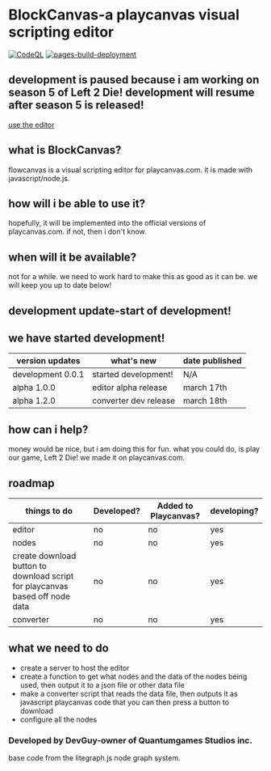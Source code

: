 # BlockCanvas-a playcanvas visual scripting editor
[![CodeQL](https://github.com/Quantumgames-inc/flowcanvas-a-playcanvas-visual-scripting-editor/actions/workflows/codeql-analysis.yml/badge.svg)](https://github.com/Quantumgames-inc/flowcanvas-a-playcanvas-visual-scripting-editor/actions/workflows/codeql-analysis.yml)
[![pages-build-deployment](https://github.com/Quantumgames-inc/flowcanvas/actions/workflows/pages/pages-build-deployment/badge.svg)](https://github.com/Quantumgames-inc/flowcanvas/actions/workflows/pages/pages-build-deployment)
## development is paused because i am working on season 5 of Left 2 Die! development will resume after season 5 is released!

[<a href="https://quantumgames-inc.github.io/BlockCanvas/">use the editor</a>](https://quantumgames-inc.github.io/flowcanvas/index.html)
## what is BlockCanvas? ##
flowcanvas is a visual scripting editor for playcanvas.com. it is made with javascript/node.js.
## how will i be able to use it? ##
hopefully, it will be implemented into the official versions of playcanvas.com. if not, then i don't know.
## when will it be available? ##
not for a while. we need to work hard to make this as good as it can be. we will keep you up to date below! 
## development update-start of development! ##
we have started development! 
--
| version updates | what's new | date published |
| --- | --- | --- |
| development 0.0.1 | started development! | N/A |
| alpha 1.0.0 | editor alpha release | march 17th |
| alpha 1.2.0 | converter dev release | march 18th |

## how can i help? ##
money would be nice, but i am doing this for fun. what you could do, is play our game, Left 2 Die! we made it on playcanvas.com.
## roadmap ##
| things to do | Developed? | Added to Playcanvas? | developing? |
| --- | --- | ---| --- |
| editor | no | no | yes |
| nodes | no | no | yes |
| create download button to download script for playcanvas based off node data | no| no| yes|
| converter | no | no | yes
## what we need to do ##
- create a server to host the editor
- create a function to get what nodes and the data of the nodes being used, then output it to a json file or other data file
- make a converter script that reads the data file, then outputs it as javascript playcanvas code that you can then press a button to download
- configure all the nodes

  
### Developed by DevGuy-owner of Quantumgames Studios inc.
base code from the litegraph.js node graph system.
